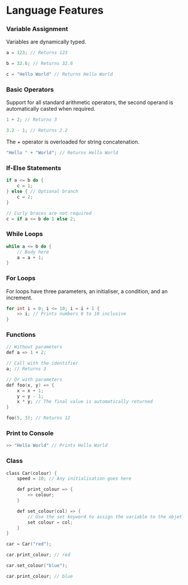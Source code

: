 # Language Features

### Variable Assignment 
Variables are dynamically typed.
```c
a = 123; // Returns 123

b = 32.6; // Returns 32.6

c = "Hello World" // Returns Hello World
```

### Basic Operators
Support for all standard arithmetic operators, the second operand is automatically casted when required.
```c
1 + 2; // Returns 3

3.2 - 1; // Returns 2.2
```
The \+ operator is overloaded for string concatenation.
```c
"Hello " + "World"; // Returns Hello World
```

### If-Else Statements
```c
if a <= b do {
    c = 1;
} else { // Optional branch
    c = 2;
}

// Curly braces are not required
c = if a <= b do 1 else 2;
```

### While Loops
```c
while a <= b do {
    // Body here
    a = a + 1;
}
```

### For Loops
For loops have three parameters, an initialiser, a condition, and an increment.
```c
for int i = 0; i <= 10; i = i + 1 {
    >> i; // Prints numbers 0 to 10 inclusive
}
```

### Functions
```c
// Without parameters
def a => 1 + 2;

// Call with the identifier
a; // Returns 3

// Or with parameters
def foo(x, y) => {
    x = x + 1;
    y = y - 1;
    x * y; // The final value is automatically returned
}

foo(5, 3); // Returns 12
```

### Print to Console
```c
>> "Hello World" // Prints Hello World
```

### Class
```c
class Car(colour) {
    speed = 10; // Any initialisation goes here

    def print_colour => {
        >> colour;
    }

    def set_colour(col) => {
        // Use the set keyword to assign the variable to the objet
        set colour = col; 
    }
}

car = Car("red");

car.print_colour; // red

car.set_colour("blue");

car.print_colour; // blue
```
